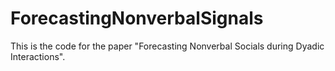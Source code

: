 # ForecastingNonverbalSignals
This is the code for the paper "Forecasting Nonverbal Socials during Dyadic Interactions".
